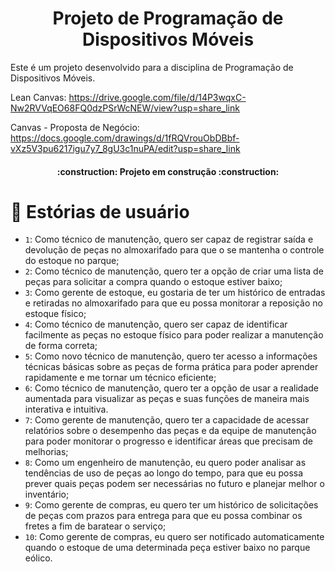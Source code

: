 <h1 align="center"> Projeto de Programação de Dispositivos Móveis </h1>

Este é um projeto desenvolvido para a disciplina de Programação de Dispositivos Móveis.

Lean Canvas: https://drive.google.com/file/d/14P3wqxC-Nw2RVVqEO68FQ0dzPSrWcNEW/view?usp=share_link

Canvas - Proposta de Negócio: https://docs.google.com/drawings/d/1fRQVrouObDBbf-vXz5V3pu6217igu7y7_8gU3c1nuPA/edit?usp=share_link

<h4 align="center"> 
    :construction:  Projeto em construção  :construction:
</h4>

# :book: Estórias de usuário

- `1`: Como técnico de manutenção, quero ser capaz de registrar saída e devolução de peças no almoxarifado para que o se mantenha o controle do estoque no parque;
- `2`: Como técnico de manutenção, quero ter a opção de criar uma lista de peças para solicitar a compra quando o estoque estiver baixo;
- `3`: Como gerente de estoque, eu gostaria de ter um histórico de entradas e retiradas no almoxarifado para que eu possa monitorar a reposição no estoque físico;
- `4`: Como técnico de manutenção, quero ser capaz de identificar facilmente as peças no estoque físico para poder realizar a manutenção de forma correta;
- `5`: Como novo técnico de manutenção, quero ter acesso a informações técnicas básicas sobre as peças de forma prática para poder aprender rapidamente e me tornar um técnico eficiente;
- `6`: Como técnico de manutenção, quero ter a opção de usar a realidade aumentada para visualizar as peças e suas funções de maneira mais interativa e intuitiva.
- `7`: Como gerente de manutenção, quero ter a capacidade de acessar relatórios sobre o desempenho das peças e da equipe de manutenção para poder monitorar o progresso e identificar áreas que precisam de melhorias;
- `8`: Como um engenheiro de manutenção, eu quero poder analisar as tendências de uso de peças ao longo do tempo, para que eu possa prever quais peças podem ser necessárias no futuro e planejar melhor o inventário;
- `9`: Como gerente de compras, eu quero ter um histórico de solicitações de peças com prazos para entrega para que eu possa combinar os fretes a fim de baratear o serviço;
- `10`: Como gerente de compras, eu quero ser notificado automaticamente quando o estoque de uma determinada peça estiver baixo no parque eólico.

